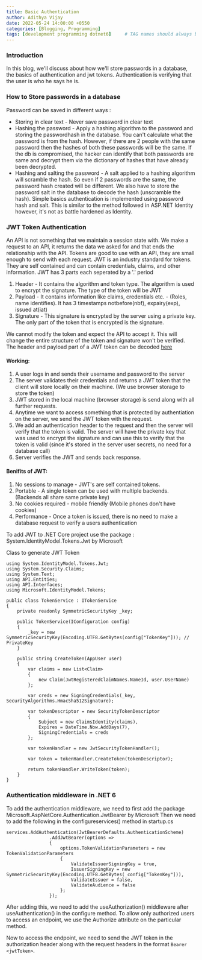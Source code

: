 ```yaml
---
title: Basic Authentication
author: Adithya Vijay
date: 2022-05-24 14:00:00 +0550
categories: [Blogging, Programming]
tags: [development programming dotnet6]     # TAG names should always be lowercase
---
```


### Introduction
In this blog, we'll discuss about how we'll store passwords in a database, the basics of authentication and jwt tokens. Authentication is verifying that the user is who he says he is.

### How to Store passwords in a database
Password can be saved in different ways :
- Storing in clear text - Never save password in clear text
- Hashing the password - Apply a hashing algorithm to the password and storing the passwordhash in the database. You can't calculate what the password is from the hash. However, if there are 2 people with the same password then the hashes of both these passwords will be the same. If the db is compromised, the hacker can identify that both passwords are same and decrypt them via the dictionary of hashes that have already been decrypted.
- Hashing and salting the password - A salt applied to a hashing algorithm will scramble the hash. So even if 2 passwords are the same, the password hash created will be different. We also have to store the password salt in the database to decode the hash (unscramble the hash).
Simple basics authentication is implemented using password hash and salt. This is similar to the method followed in ASP.NET Identity however, it's not as battle hardened as Identity.

### JWT Token Authentication
An API is not something that we maintain a session state with. We make a request to an API, it returns the data we asked for and that ends the relationship with the API. Tokens are good to use with an API, they are small enough to send with each request.
JWT is an industry standard for tokens. They are self contained and can contain credentials, claims, and other information.
JWT has 3 parts each seperated by a '.' period
1. Header - It contains the algorithm and token type. The algorithm is used to encrypt the signature. The type of the token will be JWT
2. Payload - It contains information like claims, credentials etc. - (Roles, name identifies). It has 3 timestamps notbefore(nbf), expairy(exp), issued at(iat)
3. Signature - This signature is encrypted by the server using a private key. The only part of the token that is encrypted is the signature.

We cannot modify the token and expect the API to accept it. This will change the entire structure of the token and signature won't be verified.
The header and payload part of a JWT token can be decoded [here](https://jwt.io/)

#### Working:  

1. A user logs in and sends their username and password to the server
2. The server validates their credentials and returns a JWT token that the client will store locally on their machine. (We use browser storage to store the token)
3. JWT stored in the local machine (browser storage) is send along with all further requests.
4. Anytime we want to access something that is protected by authentiation on the server, we send the JWT token with the request. 
5. We add an authentication header to the request and then the server will verify that the token is valid. The server will have the private key that was used to encrypt the signature and can use this to verify that the token is valid (since it's stored in the server user secrets, no need for a database call)
6. Server verifies the JWT and sends back response.

#### Benifits of JWT:  

1. No sessions to manage - JWT's are self contained tokens.
2. Portable - A single token can be used with multiple backends. (Backends all share same private key)
3. No cookies required - mobile friendly (Mobile phones don't have cookies)
4. Performance - Once a token is issued, there is no need to make a database request to verify a users authentication

To add JWT to .NET Core project use the package : System.IdentityModel.Tokens.Jwt by Microsoft

Class to generate JWT Token

```
using System.IdentityModel.Tokens.Jwt;
using System.Security.Claims;
using System.Text;
using API.Entities;
using API.Interfaces;
using Microsoft.IdentityModel.Tokens;

public class TokenService : ITokenService
{
    private readonly SymmetricSecurityKey _key;

    public TokenService(IConfiguration config)
    {
        _key = new SymmetricSecurityKey(Encoding.UTF8.GetBytes(config["TokenKey"])); // PrivateKey
    }

    public string CreateToken(AppUser user)
    {
        var claims = new List<Claim>
        {
            new Claim(JwtRegisteredClaimNames.NameId, user.UserName)
        };

        var creds = new SigningCredentials(_key, SecurityAlgorithms.HmacSha512Signature);

        var tokenDescriptor = new SecurityTokenDescriptor
        {
            Subject = new ClaimsIdentity(claims),
            Expires = DateTime.Now.AddDays(7),
            SigningCredentials = creds
        };

        var tokenHandler = new JwtSecurityTokenHandler();

        var token = tokenHandler.CreateToken(tokenDescriptor);

        return tokenHandler.WriteToken(token);
    }
}
```

### Authentication middleware in .NET 6
To add the authentication middleware, we need to first add the package Microsoft.AspNetCore.Authentication.JwtBearer by Microsoft
Then we need to add the following in the configureservices() method in startup.cs

```
services.AddAuthentication(JwtBearerDefaults.AuthenticationScheme)
                .AddJwtBearer(options =>
                {
                    options.TokenValidationParameters = new TokenValidationParameters
                    {
                        ValidateIssuerSigningKey = true,
                        IssuerSigningKey = new SymmetricSecurityKey(Encoding.UTF8.GetBytes(_config["TokenKey"])),
                        ValidateIssuer = false,
                        ValidateAudience = false
                    };
                });
```
After adding this, we need to add the useAuthorization() middleware after useAuthentication() in the configure method.
To allow only authorized users to access an endpoint, we use the Authorize attribute on the particular method.

Now to access the endpoint, we need to send the JWT token in the authorization header along with the request headers in the format ``` Bearer <jwtToken> ```.

